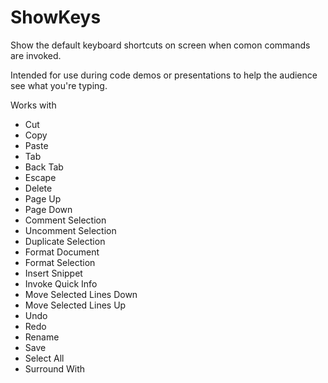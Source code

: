 # ShowKeys

Show the default keyboard shortcuts on screen when comon commands are invoked.

Intended for use during code demos or presentations to help the audience see what you're typing.

Works with
- Cut
- Copy
- Paste
- Tab
- Back Tab
- Escape
- Delete
- Page Up
- Page Down
- Comment Selection
- Uncomment Selection
- Duplicate Selection
- Format Document
- Format Selection
- Insert Snippet
- Invoke Quick Info
- Move Selected Lines Down
- Move Selected Lines Up
- Undo
- Redo
- Rename
- Save
- Select All
- Surround With
